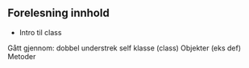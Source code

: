 ## Forelesning innhold

- Intro til class

Gått gjennom:
    dobbel understrek 
    self
    klasse (class)
    Objekter (eks def)
    Metoder
